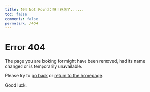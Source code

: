 ```yaml
---
title: 404 Not Found：呀！迷路了......
toc: false
comments: false
permalink: /404
---
```

<!DOCTYPE html>
<html>
    <head>
         <meta charset="UTF-8" />
         <title>万恶の 404</title>
         <link href="stylesheet" type="text/css" href="style.css">
    </head>
    <body>
        <div class="noise"></div>
        <div class="overlay"></div>
        <div class="terminal">
            <h1>Error <span class="errorcode">404</span></h1>
            <p class="output">The page you are looking for might have been removed, had its name changed or is temporarily unavailable.</p>
            <p class="output">Please try to <a href="#1">go back</a> or <a href="#2">return to the homepage</a>.</p>
            <p class="output">Good luck.</p>
        </div>
	</body>
</html>
<!-- 
<script type="text/javascript" src="//qzonestyle.gtimg.cn/qzone/hybrid/app/404/search_children.js" homePageName="返回博客首页" homePageUrl="https://www.ccyh.xyz"></script>
 -->